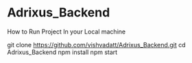 # Adrixus_Backend
How to Run Project In your Local machine

git clone https://github.com/vishvadatt/Adrixus_Backend.git
cd Adrixus_Backend
npm install
npm start
